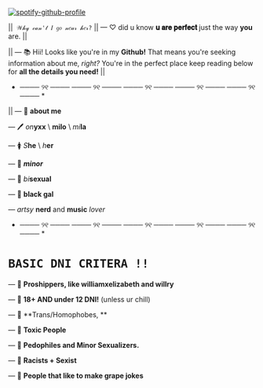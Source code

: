  [![spotify-github-profile](https://spotify-github-profile.kittinanx.com/api/view?uid=3155xrirqclxkqoc5o4qnnxlella&cover_image=true&theme=default&show_offline=false&background_color=121212&interchange=false&bar_color=f485c0)](https://github.com/kittinan/spotify-github-profile)


||`` 𝒲𝒽𝓎 𝒸𝒶𝓃'𝓉 𝐼 𝑔𝑜 𝓃𝑒𝒶𝓇 𝒽𝑒𝓇?``
|| — ♡ did u know **𝐮 𝐚𝐫𝐞 𝐩𝐞𝐫𝐟𝐞𝐜𝐭** just the way **you** are. ||  


 || —  📚 Hii! Looks like you're in my **Github!** That means you're seeking information about me, *right?* You're in the perfect place keep reading below for **all the details you need!**  ||


* ──── ୨୧ ──── ──── ୨୧ ──── ──── ୨୧ ──── ──── ୨୧ ──── ──── ୨୧ ──── *

|| —  📖 **about me**
 
 — 🖊️ *on***yxx**  \  **milo**  \  *mi***la**  
   
— 🚺 *S***he** \ *h***er**

— 🧸 ***minor***


—  🩷 *bi***sexual** 


—  🍉 **black gal**

— *artsy* **nerd** and **music** *lover*

* ──── ୨୧ ──── ──── ୨୧ ──── ──── ୨୧ ──── ──── ୨୧ ──── ──── ୨୧ ──── *

# ``BASIC DNI CRITERA !!``
— 📢 **Proshippers, like williamxelizabeth and willry**

— 📢 **18+ AND under 12 DNI!** (unless ur chill)

— 📢 **Trans/Homophobes, **

— 📢 **Toxic People**

— 📢 **Pedophiles and Minor Sexualizers.**

— 📢 **Racists + Sexist**

— 📢 **People that like to make grape jokes**
